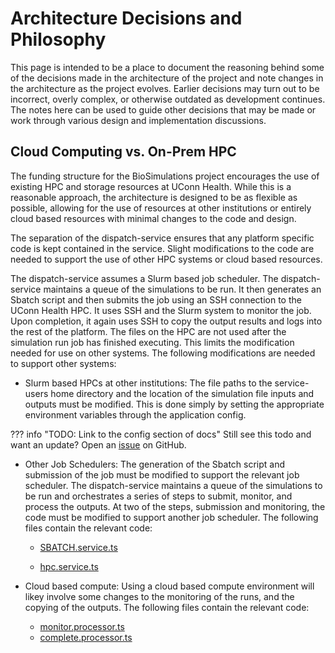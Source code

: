 # Architecture Decisions and Philosophy

This page is intended to be a place to document the reasoning behind some of the decisions made in the architecture of the project and note changes in the architecture as the project evolves. Earlier decisions may turn out to be incorrect, overly complex, or otherwise outdated as development continues. The notes here can be used to guide other decisions that may be made or work through various design and implementation discussions.

## Cloud Computing vs. On-Prem HPC

The funding structure for the BioSimulations project encourages the use of existing HPC and storage resources at UConn Health. While this is a reasonable approach, the architecture is designed to be as flexible as possible, allowing for the use of resources at other institutions or entirely cloud based resources with minimal changes to the code and design.

The separation of the dispatch-service ensures that any platform specific code is kept contained in the service. Slight modifications to the code are needed to support the use of other HPC systems or cloud based resources.

The dispatch-service assumes a Slurm based job scheduler. The dispatch-service maintains a queue of the simulations to be run. It then generates an Sbatch script and then submits the job using an SSH connection to the UConn Health HPC. It uses SSH and the Slurm system to monitor the job. Upon completion, it again uses SSH to copy the output results and logs into the rest of the platform. The files on the HPC are not used after the simulation run job has finished executing. This limits the modification needed for use on other systems. The following modifications are needed to support other systems:

- Slurm based HPCs at other institutions: The file paths to the service-users home directory and the location of the simulation file inputs and outputs must be modified. This is done simply by setting the appropriate environment variables through the application config.

??? info "TODO: Link to the config section of docs" 
    Still see this todo and want an update? Open an [issue](https://github.com/biosimulations/biosimulations/issues/new) on GitHub.

- Other Job Schedulers: The generation of the Sbatch script and submission of the job must be modified to support the relevant job scheduler. The dispatch-service maintains a queue of the simulations to be run and orchestrates a series of steps to submit, monitor, and process the outputs. At two of the steps, submission and monitoring, the code must be modified to support another job scheduler. The following files contain the relevant code:
    - [SBATCH.service.ts](https://github.com/biosimulations/biosimulations/blob/dev/apps/dispatch-service/src/app/services/SBATCH/SBATCH.service.ts)

    - [hpc.service.ts](https://github.com/biosimulations/biosimulations/blob/dev/apps/dispatch-service/src/app/services/hpc/hpc.service.ts)

- Cloud based compute: 
Using a cloud based compute environment will likey involve some changes to the monitoring of the runs, and the copying of the outputs. The following files contain the relevant code:
    - [monitor.processor.ts](https://github.com/biosimulations/biosimulations/blob/dev/apps/dispatch-service/src/app/submission/monitor.processor.ts)
    - [complete.processor.ts](https://github.com/biosimulations/biosimulations/blob/dev/apps/dispatch-service/src/app/submission/complete.processor.ts)